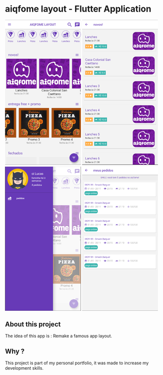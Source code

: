 # aiqfome layout - Flutter Application

<img src='lib/github-images/home.PNG' heigth='300' width='250'> <img src='lib/github-images/places.PNG' heigth='300' width='250'>
<img src='lib/github-images/drawer.PNG' heigth='300' width='250'> <img src='lib/github-images/orders.PNG' heigth='300' width='250'>


## About this project

The idea of this app is : Remake a famous app layout.

## Why ?

This project is part of my personal portfolio, it was made to increase my development skills.

